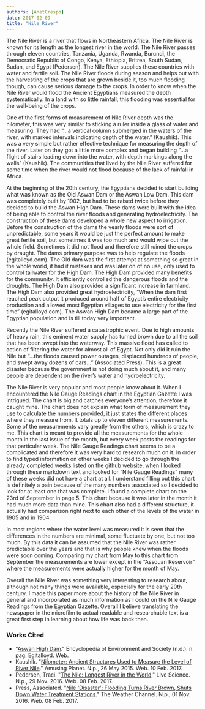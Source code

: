 ```yaml
---
authors: [AnetCrespo]
date: 2017-02-09
title: "Nile River"
---
```

The Nile River is a river that flows in Northeastern Africa. The Nile River is known for its length as the longest river in the world. The Nile River passes through eleven countries, Tanzania, Uganda, Rwanda, Burundi, the Democratic Republic of Congo, Kenya, Ethiopia, Eritrea, South Sudan, Sudan, and Egypt (Pedersen). The Nile River supplies these countries with water and fertile soil. The Nile River floods during season and helps out with the harvesting of the crops that are grown beside it, too much flooding though, can cause serious damage to the crops. In order to know when the Nile River would flood the Ancient Egyptians measured the depth systematically. In a land with so little rainfall, this flooding was essential for the well-being of the crops.

One of the first forms of measurement of Nile River depth was the nilometer, this was very similar to sticking a ruler inside a glass of water and measuring. They had “…a vertical column submerged in the waters of the river, with marked intervals indicating depth of the water.” (Kaushik). This was a very simple but rather effective technique for measuring the depth of the river. Later on they got a little more complex and began building “…a flight of stairs leading down into the water, with depth markings along the walls” (Kaushik). The communities that lived by the Nile River suffered for some time when the river would not flood because of the lack of rainfall in Africa.

At the beginning of the 20th century, the Egyptians decided to start building what was known as the Old Aswan Dam or the Aswan Low Dam. This dam was completely built by 1902, but had to be raised twice before they decided to build the Aswan High Dam. These dams were built with the idea of being able to control the river floods and generating hydroelectricity. The construction of these dams developed a whole new aspect to irrigation. Before the construction of the dams the yearly floods were sort of unpredictable, some years it would be just the perfect amount to make great fertile soil, but sometimes it was too much and would wipe out the whole field. Sometimes it did not flood and therefore still ruined the crops by draught. The dams primary purpose was to help regulate the floods (egitalloyd.com). The Old dam was the first attempt at something so great in the whole world, it had it mistakes and was later on of no use, only used to control tailwater for the High Dam. The High Dam provided many benefits for the community. It efficiently controlled the dangerous floods and the droughts. The High Dam also provided a significant increase in farmland. The High Dam also provided great hydroelectricity, “When the dam first reached peak output it produced around half of Egypt’s entire electricity production and allowed most Egyptian villages to use electricity for the first time” (egitalloyd.com). The Aswan High Dam became a large part of the Egyptian population and is till today very important.

Recently the Nile River suffered a catastrophic event. Due to high amounts of heavy rain, this eminent water supply has turned brown due to all the soil that has been swept into the waterway. This massive flood has called to action of filtering the water for almost all of Egypt. Not only did it ruin the Nile but “…the floods caused power outages, displaced hundreds of people, and swept away dozens of cars…” (Associated Press). This is a great disaster because the government is not doing much about it, and many people are dependent on the river’s water and hydroelectricity.

The Nile River is very popular and most people know about it. When I encountered the Nile Gauge Readings chart in the Egyptian Gazette I was intrigued. The chart is big and catches everyone’s attention, therefore it caught mine. The chart does not explain what form of measurement they use to calculate the numbers provided, it just states the different places where they measure from. It totals up to eleven different measurements. Some of the measurements vary greatly from the others, which is crazy to me. This chart is meant to provide all the measurements for the whole month in the last issue of the month, but every week posts the readings for that particular week. The Nile Gauge Readings chart seems to be a complicated and therefore it was very hard to research much on it. In order to find typed information on other weeks I decided to go through the already completed weeks listed on the github website, when I looked through these markdown text and looked for “Nile Gauge Readings” many of these weeks did not have a chart at all. I understand filling out this chart is definitely a pain because of the many numbers associated so I decided to look for at least one that was complete. I found a complete chart on the 23rd of September in page 5. This chart because it was later in the month it had much more data than mine. This chart also had a different structure, it actually had comparison right next to each other of the levels of the water in 1905 and in 1904.

In most regions where the water level was measured it is seen that the differences in the numbers are minimal, some fluctuate by one, but not too much. By this data it can be assumed that the Nile River was rather predictable over the years and that is why people knew when the floods were soon coming. Comparing my chart from May to this chart from September the measurements are lower except in the “Assouan Reservoir” where the measurements were actually higher for the month of May.

Overall the Nile River was something very interesting to research about, although not many things were available, especially for the early 20th century. I made this paper more about the history of the Nile River in general and incorporated as much information as I could on the Nile Gauge Readings from the Egyptian Gazette. Overall I believe translating the newspaper in the microfilm to actual readable and researchable text is a great first step in learning about how life was back then.

### Works Cited
- "[Aswan High Dam](http://www.egitalloyd.com/Egitalloyd.com/DestinationArticlesPDF/72ba4fe7-6e22-4c15-9c04-1d473cfba75c.pdf)." Encyclopedia of Environment and Society (n.d.): n. pag. Egitalloyd. Web.
- Kaushik. "[Nilometer: Ancient Structures Used to Measure the Level of River Nile](http://www.amusingplanet.com/2015/05/nilometer-ancient-structures-used-to.html)." Amusing Planet. N.p., 26 May 2015. Web. 10 Feb. 2017.
- Pedersen, Traci. "[The Nile: Longest River in the World](http://www.livescience.com/57023-nile-river-facts.html)." Live Science. N.p., 29 Nov. 2016. Web. 08 Feb. 2017.
- Press, Associated. "[Nile 'Disaster': Flooding Turns River Brown, Shuts Down Water Treatment Stations](https://weather.com/news/weather/news/flooding-turns-nile-brown-forces-closure-of-water-treatment-stations)." The Weather Channel. N.p., 01 Nov. 2016. Web. 08 Feb. 2017.
